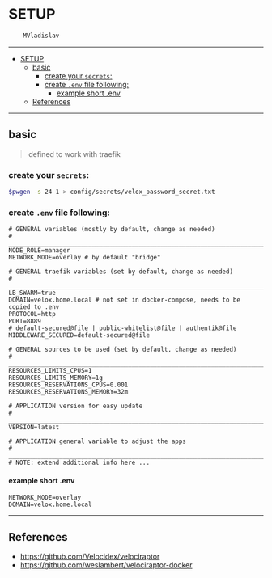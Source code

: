 # SETUP

```sh
    MVladislav
```

---

- [SETUP](#setup)
  - [basic](#basic)
    - [create your `secrets`:](#create-your-secrets)
    - [create `.env` file following:](#create-env-file-following)
      - [example short .env](#example-short-env)
  - [References](#references)

---

## basic

> defined to work with traefik

### create your `secrets`:

```sh
$pwgen -s 24 1 > config/secrets/velox_password_secret.txt
```

### create `.env` file following:

```env
# GENERAL variables (mostly by default, change as needed)
# ______________________________________________________________________________
NODE_ROLE=manager
NETWORK_MODE=overlay # by default "bridge"

# GENERAL traefik variables (set by default, change as needed)
# ______________________________________________________________________________
LB_SWARM=true
DOMAIN=velox.home.local # not set in docker-compose, needs to be copied to .env
PROTOCOL=http
PORT=8889
# default-secured@file | public-whitelist@file | authentik@file
MIDDLEWARE_SECURED=default-secured@file

# GENERAL sources to be used (set by default, change as needed)
# ______________________________________________________________________________
RESOURCES_LIMITS_CPUS=1
RESOURCES_LIMITS_MEMORY=1g
RESOURCES_RESERVATIONS_CPUS=0.001
RESOURCES_RESERVATIONS_MEMORY=32m

# APPLICATION version for easy update
# ______________________________________________________________________________
VERSION=latest

# APPLICATION general variable to adjust the apps
# ______________________________________________________________________________
# NOTE: extend additional info here ...
```

#### example short .env

```env
NETWORK_MODE=overlay
DOMAIN=velox.home.local
```

---

## References

- <https://github.com/Velocidex/velociraptor>
- <https://github.com/weslambert/velociraptor-docker>
